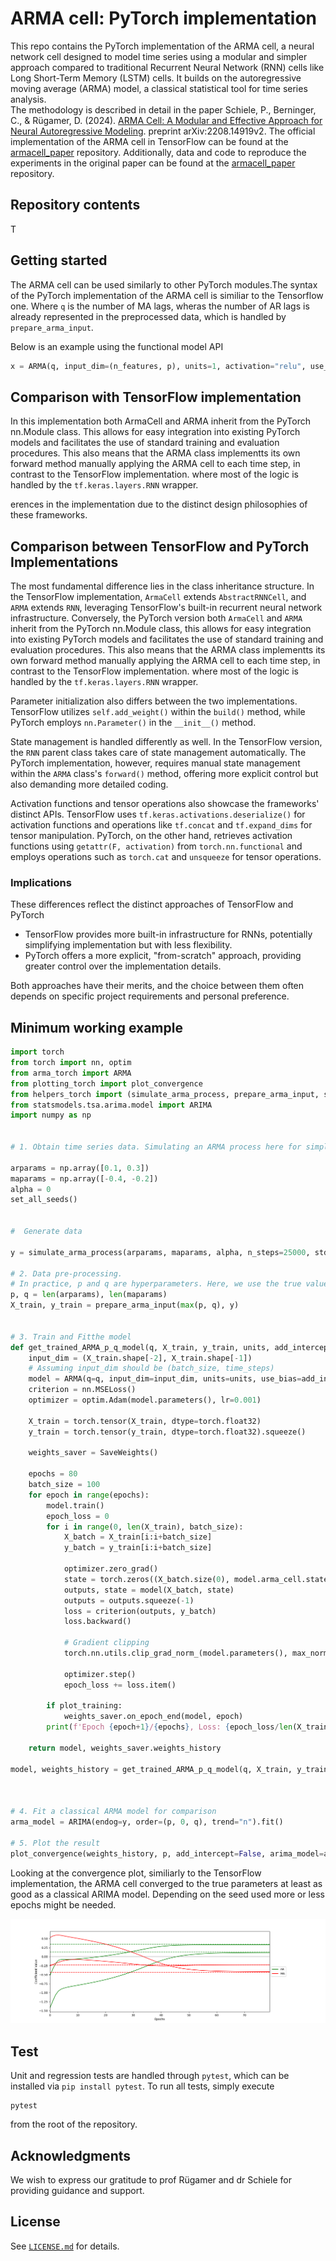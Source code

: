 # ARMA cell: PyTorch implementation

This repo contains the PyTorch implementation of the ARMA cell, a neural network cell designed to model time series using a modular and simpler approach compared to traditional Recurrent Neural Network (RNN) cells like Long Short-Term Memory (LSTM) cells. It builds on the autoregressive moving average (ARMA) model, a classical statistical tool for time series analysis.     
The methodology is described in detail in the paper Schiele, P., Berninger, C., & Rügamer, D. (2024). [ARMA Cell: A Modular and Effective Approach for Neural Autoregressive Modeling](https://arxiv.org/abs/2402.08987). preprint arXiv:2208.14919v2. The official implementation of the ARMA cell in TensorFlow can be found at the [armacell_paper](https://github.com/phschiele/armacell_paper) repository. Additionally, data and code to reproduce the experiments in the original paper can be found at the [armacell_paper](https://github.com/phschiele/armacell_paper) repository.

## Repository contents

T

## Getting started

The ARMA cell can be used similarly to other PyTorch modules.The syntax of the PyTorch implementation of the ARMA cell is similiar to the Tensorflow  one. Where `q` is the number of MA lags, wheras the number of AR lags is already represented in the preprocessed data, which is handled by `prepare_arma_input`.

Below is an example using the functional model API

```python
x = ARMA(q, input_dim=(n_features, p), units=1, activation="relu", use_bias=True)(x)
 ```


## Comparison with TensorFlow implementation

In this implementation  both ArmaCell and ARMA inherit from the PyTorch nn.Module class. This allows for easy integration into existing PyTorch models and facilitates the use of standard training and evaluation procedures. This also means that the ARMA class implementts its own forward method manually applying the ARMA cell to each time step, in contrast to the TensorFlow implementation. where most of the logic is handled by the `tf.keras.layers.RNN` wrapper.

erences in the implementation due to the distinct design philosophies of these frameworks.

## Comparison between TensorFlow and PyTorch Implementations


The most fundamental difference lies in the class inheritance structure. In the TensorFlow implementation, `ArmaCell` extends `AbstractRNNCell`, and `ARMA` extends `RNN`, leveraging TensorFlow's built-in recurrent neural network infrastructure. Conversely, the PyTorch version  both `ArmaCell` and `ARMA` inherit from the PyTorch nn.Module class, this allows for easy integration into existing PyTorch models and facilitates the use of standard training and evaluation procedures. This also means that the ARMA class implementts its own forward method manually applying the ARMA cell to each time step, in contrast to the TensorFlow implementation. where most of the logic is handled by the `tf.keras.layers.RNN` wrapper.

Parameter initialization also differs between the two implementations. TensorFlow utilizes `self.add_weight()` within the `build()` method, while PyTorch employs `nn.Parameter()` in the `__init__()` method. 

State management is handled differently as well. In the TensorFlow version, the `RNN` parent class takes care of state management automatically. The PyTorch implementation, however, requires manual state management within the `ARMA` class's `forward()` method, offering more explicit control but also demanding more detailed coding.

Activation functions and tensor operations also showcase the frameworks' distinct APIs. TensorFlow uses `tf.keras.activations.deserialize()` for activation functions and operations like `tf.concat` and `tf.expand_dims` for tensor manipulation. PyTorch, on the other hand, retrieves activation functions using `getattr(F, activation)` from `torch.nn.functional` and employs operations such as `torch.cat` and `unsqueeze` for tensor operations.

### Implications

These differences reflect the distinct approaches of TensorFlow and PyTorch

- TensorFlow provides more built-in infrastructure for RNNs, potentially simplifying implementation but with less flexibility.
- PyTorch offers a more explicit, "from-scratch" approach, providing greater control over the implementation details.

Both approaches have their merits, and the choice between them often depends on specific project requirements and personal preference.


## Minimum working example
```python
import torch
from torch import nn, optim
from arma_torch import ARMA
from plotting_torch import plot_convergence
from helpers_torch import (simulate_arma_process, prepare_arma_input, set_all_seeds, SaveWeights)
from statsmodels.tsa.arima.model import ARIMA
import numpy as np


# 1. Obtain time series data. Simulating an ARMA process here for simplicity

arparams = np.array([0.1, 0.3])
maparams = np.array([-0.4, -0.2])
alpha = 0
set_all_seeds()


#  Generate data

y = simulate_arma_process(arparams, maparams, alpha, n_steps=25000, std=2)

# 2. Data pre-processing.
# In practice, p and q are hyperparameters. Here, we use the true values.
p, q = len(arparams), len(maparams)
X_train, y_train = prepare_arma_input(max(p, q), y)


# 3. Train and Fitthe model
def get_trained_ARMA_p_q_model(q, X_train, y_train, units, add_intercept=False, plot_training=False, **kwargs):
    input_dim = (X_train.shape[-2], X_train.shape[-1])
    # Assuming input_dim should be (batch_size, time_steps)
    model = ARMA(q=q, input_dim=input_dim, units=units, use_bias=add_intercept, **kwargs)
    criterion = nn.MSELoss()
    optimizer = optim.Adam(model.parameters(), lr=0.001)

    X_train = torch.tensor(X_train, dtype=torch.float32)
    y_train = torch.tensor(y_train, dtype=torch.float32).squeeze()

    weights_saver = SaveWeights()

    epochs = 80
    batch_size = 100
    for epoch in range(epochs):
        model.train()
        epoch_loss = 0
        for i in range(0, len(X_train), batch_size):
            X_batch = X_train[i:i+batch_size]
            y_batch = y_train[i:i+batch_size]

            optimizer.zero_grad()
            state = torch.zeros((X_batch.size(0), model.arma_cell.state_size[0], model.arma_cell.state_size[1]))
            outputs, state = model(X_batch, state)
            outputs = outputs.squeeze(-1)
            loss = criterion(outputs, y_batch)
            loss.backward()
            
            # Gradient clipping
            torch.nn.utils.clip_grad_norm_(model.parameters(), max_norm=1.0)
            
            optimizer.step()
            epoch_loss += loss.item()

        if plot_training:
            weights_saver.on_epoch_end(model, epoch)
        print(f'Epoch {epoch+1}/{epochs}, Loss: {epoch_loss/len(X_train)}')

    return model, weights_saver.weights_history

model, weights_history = get_trained_ARMA_p_q_model(q, X_train, y_train, units=1, add_intercept=False, plot_training=True)



# 4. Fit a classical ARMA model for comparison
arma_model = ARIMA(endog=y, order=(p, 0, q), trend="n").fit()

# 5. Plot the result
plot_convergence(weights_history, p, add_intercept=False, arima_model=arma_model, path="image.png")
```

Looking at the convergence plot, similiarly to the TensorFlow implementation, the ARMA cell converged to the true parameters at least as good as a classical ARIMA model. Depending on the seed used more or less epochs might be needed.

![convergence plot](convergence_plot.png)



## Test
Unit and regression tests are handled through `pytest`, which can be installed via `pip install pytest`.
To run all tests, simply execute
```shell
pytest
```
from the root of the repository.


## Acknowledgments
We wish to express our gratitude to prof Rügamer and dr Schiele for providing guidance and support. 


## License
See [`LICENSE.md`](LICENSE.md) for details.



